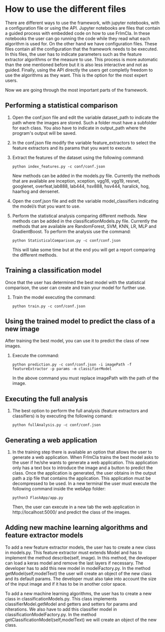# How to use the different files

There are different ways to use the framework, with jupyter notebooks, with a configuration file or using the API. 
Jupyter notebooks are files that contain a guided process with embedded code on how to use FrImCla. In these notebooks the user can go running the code while they read what each algorithm is used for.
On the other hand we have configuration files. These files contain all the configuration that the framework needs to be executed. In this files, the user has to indicate parameters such as the feature extractor algorithms or the measure to use. This process is more automatic than the one mentioned before but it is also less interactive and not as guided.
Finally, using the API directly the users get completly freedom to use the algorithms as they want. This is the option for the most expert users.

Now we are going through the most important parts of the framework. 

## Performing a statistical comparison


1. Open the conf.json file and edit the variable dataset_path
   to indicate the path where the images are stored. Such a
   folder must have a subfolder for each class. You also have to indicate
   in output_path where the program's output will be saved.
2. In the conf.json file modify the variable feature_extractors to select
   the feature extractors and its params that you want to execute.
3. Extract the features of the dataset using the following
   command:

   ``python index_features.py -c conf/conf.json``

   New methods can be added in the models.py file.
   Currently the methods that are available are inception, xception, vgg16, vgg19,
   resnet, googlenet, overfeat,lab888, lab444, hsv888, hsv444, haralick, hog,
   haarhog and densenet.
4. Open the conf.json file and edit the variable model_classifiers
   indicating the model/s that you want to use.
5. Perform the statistical analysis comparing different methods.
   New methods can be added in the classificationModels.py file.
   Currently the methods that are available are RandomForest, SVM, KNN, LR, MLP and GradientBoost.
   To perform the analysis use the command:

   ``python StatisticalComparison.py -c conf/conf.json``

   This will take some time but at the end you will get a report
   comparing the different methods.

## Training a classification model


Once that the user has determined the best model with the statistical
comparison, the user can create and train your model for further use.

1. Train the model executing the command:

   ``python train.py -c conf/conf.json``

## Using the trained model to predict the class of a new image


After training the best model, you can use it to predict the class of
new images.

1. Execute the command:

   ``python prediction.py -c conf/conf.json -i imagePath -f featureExtractor -p params -m classifierModel``

   In the above command you must replace imagePath with the path of the image.

## Executing the full analysis


1. The best option to perform the full analysis (feature extractors and
   classifiers) is by executing the following comand:	

   ``python fullAnalysis.py -c conf/conf.json``

## Generating a web application

1. In the training step there is available an option that allows the user to generate a web application. When FrImCla trains the best model asks to the user if he/she wants to generate a web application. This application only has a text box to introduce the image and a button to predict the class. Once the application is generated, the user obtains in the output path a zip file that contains the application. This application must be decompressed to be used. In a new terminal the user must execute the following command inside the webApp folder:

   ``python3 FlaskApp/app.py``

	Then, the user can execute in a new tab the web application in http://localhost:5000/ and predict the class of the images.


## Adding new machine learning algorithms and feature extractor models


To add a new feature extractor models, the user has to create a new class in models.py. This feature extractor must extends Model and has to implement the method describe(self, image). In this method, the developer can load a keras model and remove the last layers if necessary. The developer has to add this new model in modelFactory.py. In the method getModel(self,modelText) the user will create an object of the new class and its default params. The developer must also take into account the size of the input image and if it has to be in another color space.

To add a new machine learning algorithms, the user has to create a new class in classificationModels.py.
This class implements classifierModel.getModel and getters and setters for params and
nIterations. We also have to add this classifier model in classificationModelFactory.py. In the
method getClassificationModel(self,modelText) we will create an object of the new
class.
